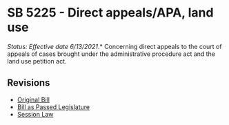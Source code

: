 # SB 5225 - Direct appeals/APA, land use
*Status: Effective date 6/13/2021*.*
Concerning direct appeals to the court of appeals of cases brought under the administrative procedure act and the land use petition act.

## Revisions
* [Original Bill](1/)
* [Bill as Passed Legislature](1/)
* [Session Law](1/)
